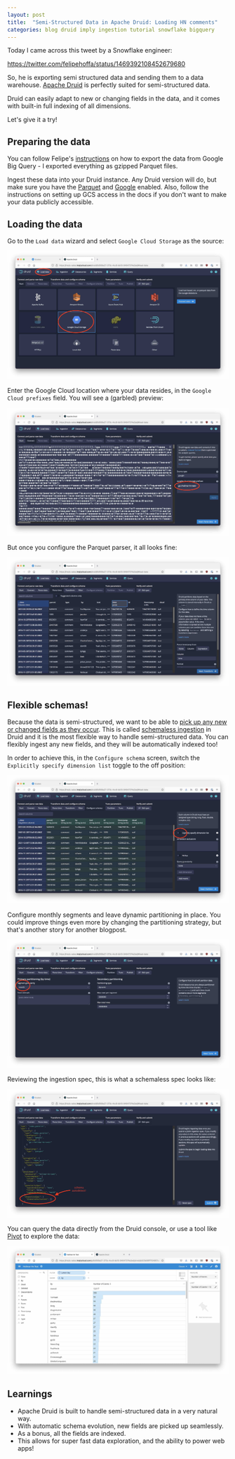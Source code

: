 ```yaml
---
layout: post
title:  "Semi-Structured Data in Apache Druid: Loading HN comments"
categories: blog druid imply ingestion tutorial snowflake bigquery
---
```


Today I came across this tweet by a Snowflake engineer:

https://twitter.com/felipehoffa/status/1469392108452679680

So, he is exporting semi structured data and sending them to a data warehouse. [Apache Druid](https://druid.apache.org/) is perfectly suited for semi-structured data.

Druid can easily adapt to new or changing fields in the data, and it comes with built-in full indexing of all dimensions.

Let's give it a try!

## Preparing the data

You can follow Felipe's [instructions](https://hoffa.medium.com/loading-all-hacker-news-comments-into-snowflake-in-less-than-1-minute-728100f38272) on how to export the data from Google Big Query - I exported everything as gzipped Parquet files.

Ingest these data into your Druid instance. Any Druid version will do, but make sure you have the [Parquet](https://druid.apache.org/docs/latest/development/extensions-core/parquet.html) and [Google](https://druid.apache.org/docs/latest/development/extensions-core/google.html) enabled. Also, follow the instructions on setting up GCS access in the docs if you don't want to make your data publicly accessible.

## Loading the data

Go to the `Load data` wizard and select `Google Cloud Storage` as the source:

![](/assets/2021-12-11-1.jpg)

Enter the Google Cloud location where your data resides, in the `Google Cloud prefixes` field. You will see a (garbled) preview:

![](/assets/2021-12-11-2.jpg)

But once you configure the Parquet parser, it all looks fine:

![](/assets/2021-12-11-3.jpg)

## Flexible schemas!

Because the data is semi-structured, we want to be able to [pick up any new or changed fields as they occur](/2021/08/13/experiments-with-schema-evolution-in-apache-druid/). This is called [schemaless ingestion](https://druid.apache.org/docs/latest/ingestion/ingestion-spec.html#inclusions-and-exclusions) in Druid and it is the most flexible way to handle semi-structured data. You can flexibly ingest any new fields, and they will be automatically indexed too!

In order to achieve this, in the `Configure schema` screen, switch the `Explicitly specify dimension list` toggle to the off position:

![](/assets/2021-12-11-4.jpg)

Configure monthly segments and leave dynamic partitioning in place. You could improve things even more by changing the partitioning strategy, but that's another story for another blogpost.

![](/assets/2021-12-11-6.jpg)

Reviewing the ingestion spec, this is what a schemaless spec looks like:

![](/assets/2021-12-11-7.jpg)

You can query the data directly from the Druid console, or use a tool like [Pivot](https://imply.io/product/imply-pivot) to explore the data:

![](/assets/2021-12-11-9.jpg)

## Learnings

- Apache Druid is built to handle semi-structured data in a very natural way.
- With automatic schema evolution, new fields are picked up seamlessly.
- As a bonus, all the fields are indexed.
- This allows for super fast data exploration, and the ability to power web apps!
